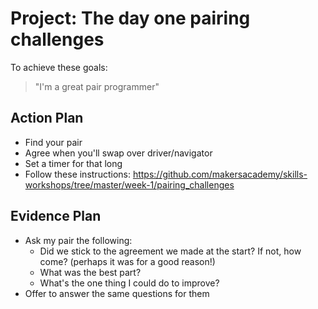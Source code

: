 # Project: The day one pairing challenges

To achieve these goals:
  >"I'm a great pair programmer"

## Action Plan
  - Find your pair
  - Agree when you'll swap over driver/navigator
  - Set a timer for that long
  - Follow these instructions: https://github.com/makersacademy/skills-workshops/tree/master/week-1/pairing_challenges

## Evidence Plan
  - Ask my pair the following:
      - Did we stick to the agreement we made at the start? If not, how come? (perhaps it was for a good reason!)
      - What was the best part?
      - What's the one thing I could do to improve?
  - Offer to answer the same questions for them
